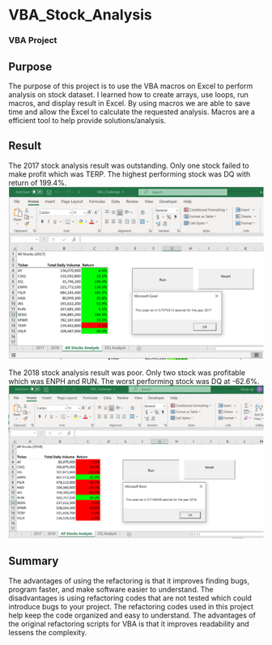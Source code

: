 # VBA_Stock_Analysis
### VBA Project

## Purpose

The purpose of this project is to use the VBA macros on Excel to perform analysis on stock dataset. I learned how to create arrays, use loops, run macros, and display result in Excel. By using macros we are able to save time and allow the Excel to calculate the requested analysis. Macros are a efficient tool to help provide solutions/analysis. 

## Result

The 2017 stock analysis result was outstanding. Only one stock failed to make profit which was TERP. The highest performing stock was DQ with return of 199.4%.  
![VBA_Challenge_2017](VBA_Challenge_2017.png)

The 2018 stock analysis result was poor. Only two stock was profitable which was ENPH and RUN. The worst performing stock was DQ at -62.6%. 
![VBA_Challenge_2018](VBA_Challenge_2018.png)

## Summary

The advantages of using the refactoring is that it improves finding bugs, program faster, and make software easier to understand. The disadvantages is using refactoring codes that are not tested which could introduce bugs to your project. The refactoring codes used in this project help keep the code organized and easy to understand. The advantages of the original refactoring scripts for VBA is that it improves readability and lessens the complexity.
